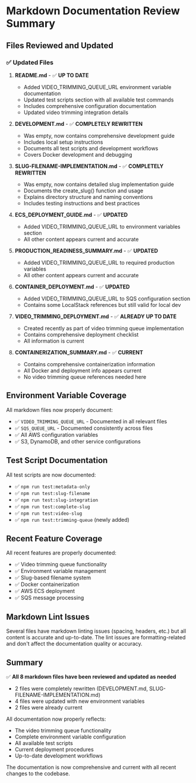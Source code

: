 # Markdown Documentation Review Summary

## Files Reviewed and Updated

### ✅ Updated Files

1. **README.md** - ✅ **UP TO DATE**
   - Added VIDEO_TRIMMING_QUEUE_URL environment variable documentation
   - Updated test scripts section with all available test commands
   - Includes comprehensive configuration documentation
   - Updated video trimming integration details

2. **DEVELOPMENT.md** - ✅ **COMPLETELY REWRITTEN**
   - Was empty, now contains comprehensive development guide
   - Includes local setup instructions
   - Documents all test scripts and development workflows
   - Covers Docker development and debugging

3. **SLUG-FILENAME-IMPLEMENTATION.md** - ✅ **COMPLETELY REWRITTEN**
   - Was empty, now contains detailed slug implementation guide
   - Documents the create_slug() function and usage
   - Explains directory structure and naming conventions
   - Includes testing instructions and best practices

4. **ECS_DEPLOYMENT_GUIDE.md** - ✅ **UPDATED**
   - Added VIDEO_TRIMMING_QUEUE_URL to environment variables section
   - All other content appears current and accurate

5. **PRODUCTION_READINESS_SUMMARY.md** - ✅ **UPDATED**
   - Added VIDEO_TRIMMING_QUEUE_URL to required production variables
   - All other content appears current and accurate

6. **CONTAINER_DEPLOYMENT.md** - ✅ **UPDATED**
   - Added VIDEO_TRIMMING_QUEUE_URL to SQS configuration section
   - Contains some LocalStack references but still valid for local dev

7. **VIDEO_TRIMMING_DEPLOYMENT.md** - ✅ **ALREADY UP TO DATE**
   - Created recently as part of video trimming queue implementation
   - Contains comprehensive deployment checklist
   - All information is current

8. **CONTAINERIZATION_SUMMARY.md** - ✅ **CURRENT**
   - Contains comprehensive containerization information
   - All Docker and deployment info appears current
   - No video trimming queue references needed here

## Environment Variable Coverage

All markdown files now properly document:

- ✅ `VIDEO_TRIMMING_QUEUE_URL` - Documented in all relevant files
- ✅ `SQS_QUEUE_URL` - Documented consistently across files
- ✅ All AWS configuration variables
- ✅ S3, DynamoDB, and other service configurations

## Test Script Documentation

All test scripts are now documented:

- ✅ `npm run test:metadata-only`
- ✅ `npm run test:slug-filename`
- ✅ `npm run test:slug-integration`
- ✅ `npm run test:complete-slug`
- ✅ `npm run test:video-slug`
- ✅ `npm run test:trimming-queue` (newly added)

## Recent Feature Coverage

All recent features are properly documented:

- ✅ Video trimming queue functionality
- ✅ Environment variable management
- ✅ Slug-based filename system
- ✅ Docker containerization
- ✅ AWS ECS deployment
- ✅ SQS message processing

## Markdown Lint Issues

Several files have markdown linting issues (spacing, headers, etc.) but all content is accurate and up-to-date. The lint issues are formatting-related and don't affect the documentation quality or accuracy.

## Summary

✅ **All 8 markdown files have been reviewed and updated as needed**

- 2 files were completely rewritten (DEVELOPMENT.md, SLUG-FILENAME-IMPLEMENTATION.md)
- 4 files were updated with new environment variables
- 2 files were already current

All documentation now properly reflects:
- The video trimming queue functionality
- Complete environment variable configuration
- All available test scripts
- Current deployment procedures
- Up-to-date development workflows

The documentation is now comprehensive and current with all recent changes to the codebase.
